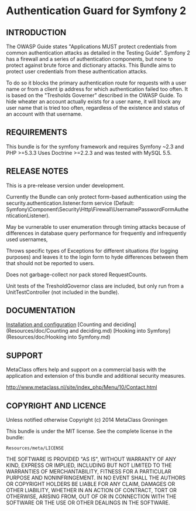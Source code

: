 Authentication Guard for Symfony 2
==================================
 
INTRODUCTION
------------
The OWASP Guide states "Applications MUST protect credentials from common authentication attacks as detailed 
in the Testing Guide". Symfony 2 has a firewall and a series of authentication components, but none to 
protect against brute force and dictionary attacks. This Bundle aims to protect user credentials from 
these authentication attacks.

To do so it blocks the primary authentication route for requests with a user name or from a client ip address 
for which authentication failed  too often. It is based on the "Tresholds Governer" described 
in the OWASP Guide. To hide wheater an account actually exists for a user name, 
it will block any user name that is tried too often, regardless of the existence and 
status of an account with that username.

REQUIREMENTS
------------
This bundle is for the symfony framework and requires Symfony ~2.3 and PHP >=5.3.3
Uses Doctrine >=2.2.3 and was tested with MySQL 5.5.

RELEASE NOTES
-------------

This is a pre-release version under development. 

Currently the Bundle can only protect form-based authentication using the security.authentication.listener.form service 
(Default: Symfony\Component\Security\Http\Firewall\UsernamePasswordFormAuthenticationListener).

May be vurnerable to user enumeration through timing attacks because of differences in database query performance 
for frequently and infrequently used usernames,

Throws specific types of Exceptions for different situations (for logging purposes) and leaves it to the 
login form to hyde differences between them that should not be reported to users.

Does not garbage-collect nor pack stored RequestCounts. 

Unit tests of the TresholdGovernor class are included, but only run from a UnitTestController (not included in the bundle).

DOCUMENTATION
-------------
[Installation and configuration](Resources/doc/Installation.md)
[Counting and deciding](Resources/doc/Counting and deciding.md)
[Hooking into Symfony](Resources/doc/Hooking into Symfony.md)
	
SUPPORT
-------

MetaClass offers help and support on a commercial basis with 
the application and extension of this bundle and additional 
security measures.

http://www.metaclass.nl/site/index_php/Menu/10/Contact.html


COPYRIGHT AND LICENCE
---------------------

Unless notified otherwise Copyright (c) 2014 MetaClass Groningen 

This bundle is under the MIT license. See the complete license in the bundle:

	Resources/meta/LICENSE

THE SOFTWARE IS PROVIDED "AS IS", WITHOUT WARRANTY OF ANY KIND, EXPRESS OR
IMPLIED, INCLUDING BUT NOT LIMITED TO THE WARRANTIES OF MERCHANTABILITY,
FITNESS FOR A PARTICULAR PURPOSE AND NONINFRINGEMENT. IN NO EVENT SHALL THE
AUTHORS OR COPYRIGHT HOLDERS BE LIABLE FOR ANY CLAIM, DAMAGES OR OTHER
LIABILITY, WHETHER IN AN ACTION OF CONTRACT, TORT OR OTHERWISE, ARISING FROM,
OUT OF OR IN CONNECTION WITH THE SOFTWARE OR THE USE OR OTHER DEALINGS IN
THE SOFTWARE.